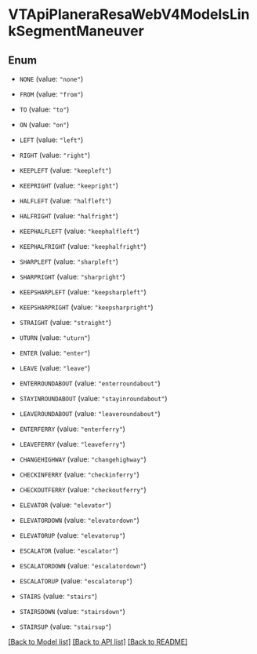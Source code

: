 # VTApiPlaneraResaWebV4ModelsLinkSegmentManeuver

## Enum


* `NONE` (value: `"none"`)

* `FROM` (value: `"from"`)

* `TO` (value: `"to"`)

* `ON` (value: `"on"`)

* `LEFT` (value: `"left"`)

* `RIGHT` (value: `"right"`)

* `KEEPLEFT` (value: `"keepleft"`)

* `KEEPRIGHT` (value: `"keepright"`)

* `HALFLEFT` (value: `"halfleft"`)

* `HALFRIGHT` (value: `"halfright"`)

* `KEEPHALFLEFT` (value: `"keephalfleft"`)

* `KEEPHALFRIGHT` (value: `"keephalfright"`)

* `SHARPLEFT` (value: `"sharpleft"`)

* `SHARPRIGHT` (value: `"sharpright"`)

* `KEEPSHARPLEFT` (value: `"keepsharpleft"`)

* `KEEPSHARPRIGHT` (value: `"keepsharpright"`)

* `STRAIGHT` (value: `"straight"`)

* `UTURN` (value: `"uturn"`)

* `ENTER` (value: `"enter"`)

* `LEAVE` (value: `"leave"`)

* `ENTERROUNDABOUT` (value: `"enterroundabout"`)

* `STAYINROUNDABOUT` (value: `"stayinroundabout"`)

* `LEAVEROUNDABOUT` (value: `"leaveroundabout"`)

* `ENTERFERRY` (value: `"enterferry"`)

* `LEAVEFERRY` (value: `"leaveferry"`)

* `CHANGEHIGHWAY` (value: `"changehighway"`)

* `CHECKINFERRY` (value: `"checkinferry"`)

* `CHECKOUTFERRY` (value: `"checkoutferry"`)

* `ELEVATOR` (value: `"elevator"`)

* `ELEVATORDOWN` (value: `"elevatordown"`)

* `ELEVATORUP` (value: `"elevatorup"`)

* `ESCALATOR` (value: `"escalator"`)

* `ESCALATORDOWN` (value: `"escalatordown"`)

* `ESCALATORUP` (value: `"escalatorup"`)

* `STAIRS` (value: `"stairs"`)

* `STAIRSDOWN` (value: `"stairsdown"`)

* `STAIRSUP` (value: `"stairsup"`)


[[Back to Model list]](../README.md#documentation-for-models) [[Back to API list]](../README.md#documentation-for-api-endpoints) [[Back to README]](../README.md)


